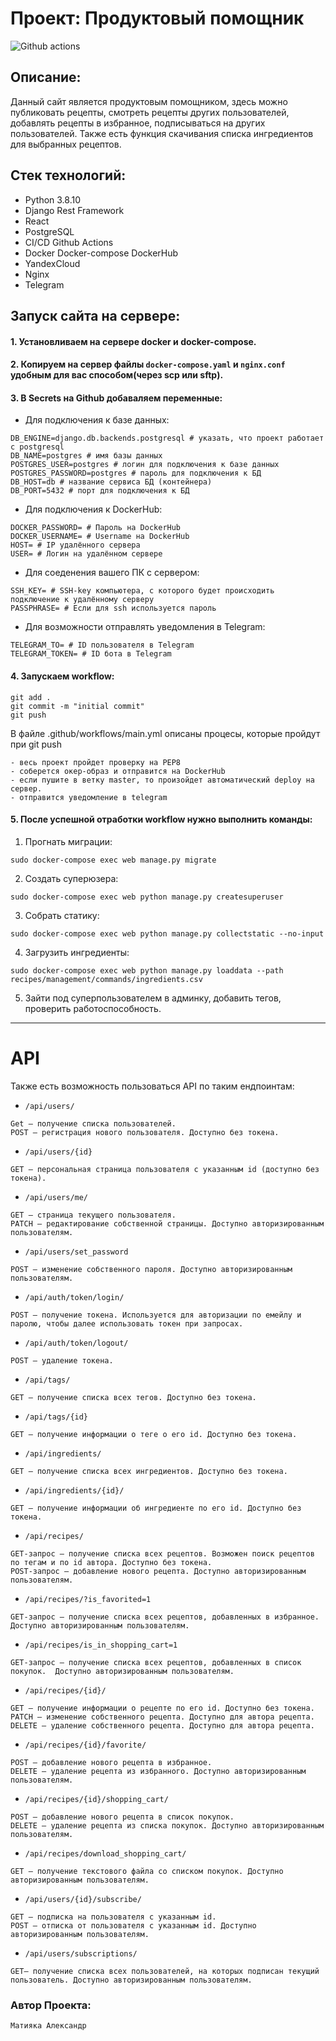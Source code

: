 
# Проект:  Продуктовый помощник
![Github actions](https://github.com/alexmatiya/foodgram-project-react/actions/workflows/main.yml/badge.svg)

## Описание:
Данный сайт является продуктовым помощником, здесь можно публиковать рецепты, смотреть рецепты других пользователей, добавлять рецепты в избранное, подписываться на других пользователей. Также есть функция скачивания списка ингредиентов для выбранных рецептов.

## Стек технологий:
- Python 3.8.10
- Django Rest Framework
- React
- PostgreSQL
- CI/CD Github Actions
- Docker Docker-compose DockerHub
- YandexCloud
- Nginx
- Telegram

## Запуск сайта на сервере:
#### 1.  Установливаем на сервере docker и docker-compose.
#### 2.  Копируем на сервер файлы `docker-compose.yaml` и `nginx.conf` удобным для вас способом(через scp или sftp).
#### 3.  В Secrets на Github добаваляем переменные:
- Для подключения к базе данных:
```
DB_ENGINE=django.db.backends.postgresql # указать, что проект работает с postgresql
DB_NAME=postgres # имя базы данных
POSTGRES_USER=postgres # логин для подключения к базе данных
POSTGRES_PASSWORD=postgres # пароль для подключения к БД
DB_HOST=db # название сервиса БД (контейнера) 
DB_PORT=5432 # порт для подключения к БД
```
- Для подключения к DockerHub:
```
DOCKER_PASSWORD= # Пароль на DockerHub
DOCKER_USERNAME= # Username на DockerHub
HOST= # IP удалённого сервера
USER= # Логин на удалённом сервере
```
- Для соеденения вашего ПК с сервером:
```
SSH_KEY= # SSH-key компьютера, с которого будет происходить подключение к удалённому серверу
PASSPHRASE= # Если для ssh используется пароль
```
- Для возможности отправлять уведомления в Telegram:
```
TELEGRAM_TO= # ID пользователя в Telegram
TELEGRAM_TOKEN= # ID бота в Telegram
```
#### 4. Запускаем workflow:
```
git add .
git commit -m "initial commit"
git push
```

В файле .github/workflows/main.yml описаны процесы, которые пройдут при git push
```
- весь проект пройдет проверку на PEP8
- соберется окер-образ и отправится на DockerHub
- если пушите в ветку master, то произойдет автоматический deploy на сервер.
- отправится уведомление в telegram
```
#### 5. После успешной отработки workflow нужно выполнить команды:
1. Прогнать миграции:
```
sudo docker-compose exec web manage.py migrate
```
2. Создать суперюзера:
```
sudo docker-compose exec web python manage.py createsuperuser
```
3. Собрать статику:
```
sudo docker-compose exec web python manage.py collectstatic --no-input
```
4. Загрузить ингредиенты:
```
sudo docker-compose exec web python manage.py loaddata --path recipes/management/commands/ingredients.csv
```
5. Зайти под суперпользователем в админку, добавить тегов, проверить работоспособность.
----------------------
#
#
# API
Также есть возможность пользоваться API  по таким ендпоинтам:

- `/api/users/`
```
Get – получение списка пользователей.
POST – регистрация нового пользователя. Доступно без токена.
```
- `/api/users/{id}`
```
GET – персональная страница пользователя с указанным id (доступно без токена).
```
- `/api/users/me/`
```
GET – страница текущего пользователя.
PATCH – редактирование собственной страницы. Доступно авторизированным пользователям.
```
- `/api/users/set_password`
```
POST – изменение собственного пароля. Доступно авторизированным пользователям.
```
- `/api/auth/token/login/`
```
POST – получение токена. Используется для авторизации по емейлу и паролю, чтобы далее использовать токен при запросах.
```
- `/api/auth/token/logout/`
```
POST – удаление токена.
```
- `/api/tags/`
```
GET — получение списка всех тегов. Доступно без токена.
```
- `/api/tags/{id}`
```
GET — получение информации о теге о его id. Доступно без токена.
```
- `/api/ingredients/`
```
GET – получение списка всех ингредиентов. Доступно без токена.
```
- `/api/ingredients/{id}/`
```
GET — получение информации об ингредиенте по его id. Доступно без токена.
```
- `/api/recipes/`
```
GET-запрос – получение списка всех рецептов. Возможен поиск рецептов по тегам и по id автора. Доступно без токена.
POST-запрос – добавление нового рецепта. Доступно авторизированным пользователям.
```
- `/api/recipes/?is_favorited=1`
```
GET-запрос – получение списка всех рецептов, добавленных в избранное. Доступно авторизированным пользователям.
```
- `/api/recipes/is_in_shopping_cart=1`
```
GET-запрос – получение списка всех рецептов, добавленных в список покупок.  Доступно авторизированным пользователям.
```
- `/api/recipes/{id}/`
```
GET – получение информации о рецепте по его id. Доступно без токена.
PATCH – изменение собственного рецепта. Доступно для автора рецепта. 
DELETE – удаление собственного рецепта. Доступно для автора рецепта.
```
- `/api/recipes/{id}/favorite/`
```
POST – добавление нового рецепта в избранное.
DELETE – удаление рецепта из избранного. Доступно авторизированным пользователям.
 ```
- `/api/recipes/{id}/shopping_cart/`
```
POST – добавление нового рецепта в список покупок.
DELETE – удаление рецепта из списка покупок. Доступно авторизированным пользователям.
 ```
- `/api/recipes/download_shopping_cart/`
```
GET – получение текстового файла со списком покупок. Доступно авторизированным пользователям.
```
- `/api/users/{id}/subscribe/`
```
GET – подписка на пользователя с указанным id.
POST – отписка от пользователя с указанным id. Доступно авторизированным пользователям.
```
- `/api/users/subscriptions/`
```
GET– получение списка всех пользователей, на которых подписан текущий пользователь. Доступно авторизированным пользователям.
```

### Автор Проекта:
`Матияка Александр`